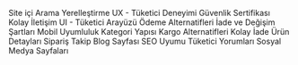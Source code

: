 Site içi Arama
Yerelleştirme
UX - Tüketici Deneyimi
Güvenlik Sertifikası
Kolay İletişim
UI - Tüketici Arayüzü
Ödeme Alternatifleri
İade ve Değişim Şartları
Mobil Uyumluluk
Kategori Yapısı
Kargo Alternatifleri
Kolay İade
Ürün Detayları
Sipariş Takip
Blog Sayfası
SEO Uyumu
Tüketici Yorumları
Sosyal Medya Sayfaları

